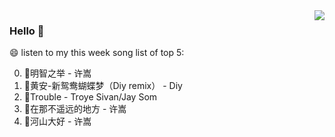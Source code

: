 <img align="right"  src="https://github-readme-stats.vercel.app/api/top-langs/?username=kvnZero" />

### Hello 👋

😄 listen to my this week song list of top 5:

0. 🌈明智之举 - 许嵩
1. 🌈黄安-新鸳鸯蝴蝶梦（Diy remix） - Diy
2. 🌈Trouble - Troye Sivan/Jay Som
3. 🌈在那不遥远的地方 - 许嵩
4. 🌈河山大好 - 许嵩

